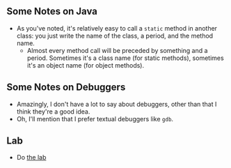 Some Notes on Java
------------------

* As you've noted, it's relatively easy to call a `static` method in
  another class: you just write the name of the class, a period, and
  the method name.
    * Almost every method call will be preceded by something and a
      period.  Sometimes it's a class name (for static methods), sometimes
      it's an object name (for object methods).

Some Notes on Debuggers
-----------------------

* Amazingly, I don't have a lot to say about debuggers, other than that
  I think they're a good idea.
* Oh, I'll mention that I  prefer textual debuggers like <code>gdb</code>.

Lab
---

* Do [the lab](../labs/debugging.html)
